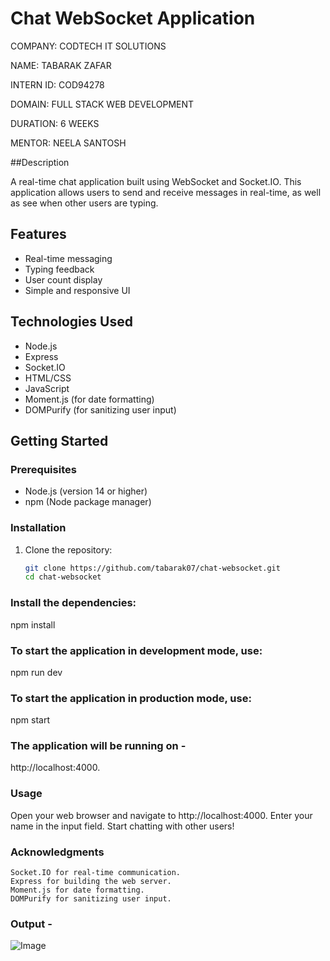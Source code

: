 # Chat WebSocket Application

COMPANY: CODTECH IT SOLUTIONS

NAME: TABARAK ZAFAR

INTERN ID: COD94278

DOMAIN: FULL STACK WEB DEVELOPMENT

DURATION: 6 WEEKS

MENTOR: NEELA SANTOSH

##Description 

A real-time chat application built using WebSocket and Socket.IO. This application allows users to send and receive messages in real-time, as well as see when other users are typing.

## Features

- Real-time messaging
- Typing feedback
- User count display
- Simple and responsive UI

## Technologies Used

- Node.js
- Express
- Socket.IO
- HTML/CSS
- JavaScript
- Moment.js (for date formatting)
- DOMPurify (for sanitizing user input)

## Getting Started

### Prerequisites

- Node.js (version 14 or higher)
- npm (Node package manager)

### Installation

1. Clone the repository:

   ```bash
   git clone https://github.com/tabarak07/chat-websocket.git
   cd chat-websocket

### Install the dependencies:
   npm install

### To start the application in development mode, use:

   npm run dev

### To start the application in production mode, use:

   npm start

### The application will be running on -

 http://localhost:4000.

###  Usage

   Open your web browser and navigate to http://localhost:4000.
   Enter your name in the input field.
   Start chatting with other users!

### Acknowledgments

    Socket.IO for real-time communication.
    Express for building the web server.
    Moment.js for date formatting.
    DOMPurify for sanitizing user input.

### Output -
![Image](https://github.com/user-attachments/assets/90fbe154-1a6b-49cf-b987-68c9b21f2ce2)
